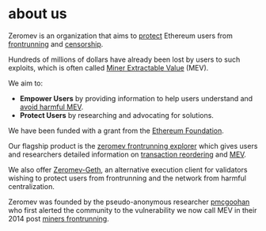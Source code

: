 # about us

Zeromev is an organization that aims to [protect](/wayforward) Ethereum users from [frontrunning](/terms#frontrunning) and [censorship](/terms#censorship).

Hundreds of millions of dollars have already been lost by users to such exploits, which is often called [Miner Extractable Value](/terms#miner-extractable-value) (MEV).

We aim to:

*   __Empower Users__ by providing information to help users understand and [avoid harmful MEV](/wayforward).
*   __Protect Users__ by researching and advocating for solutions.

We have been funded with a grant from the [Ethereum Foundation](https://www.ethereum.org).

Our flagship product is the [zeromev frontrunning explorer](/explorer) which gives users and researchers detailed information on [transaction reordering](/terms#transaction-reordering) and [MEV](/terms#miner-extractable-value).

We also offer [Zeromev-Geth](/zmgeth), an alternative execution client for validators wishing to protect users from frontrunning and the network from harmful centralization.

Zeromev was founded by the pseudo-anonymous researcher [pmcgoohan](https://twitter.com/pmcgoohanCrypto) who first alerted the community to the vulnerability we now call MEV in their 2014 post [miners frontrunning](https://www.reddit.com/r/ethereum/comments/2d84yv/miners_frontrunning).
